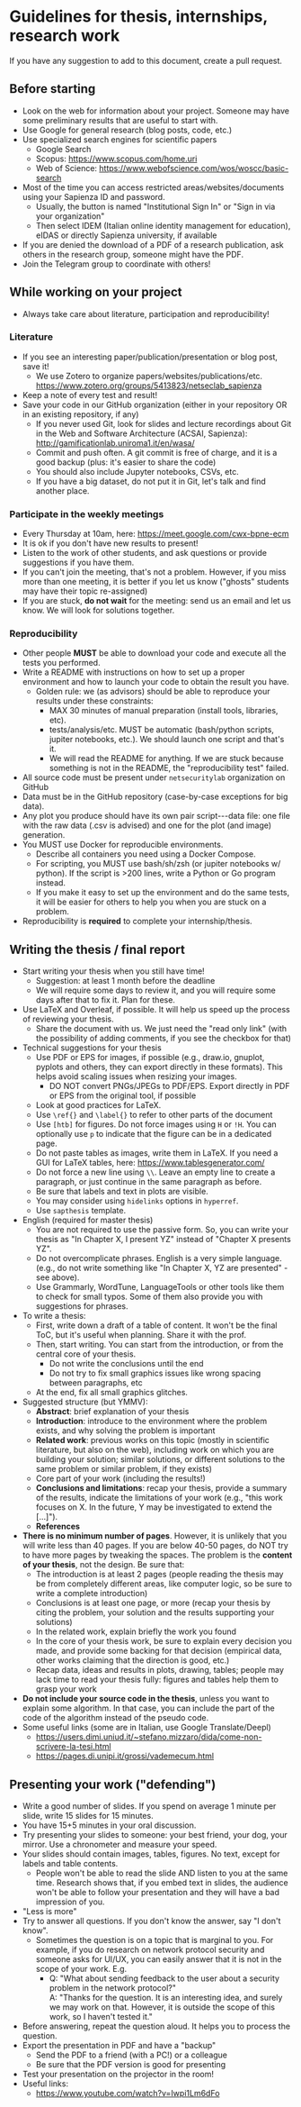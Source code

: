 # Guidelines for thesis, internships, research work

If you have any suggestion to add to this document, create a pull request.

## Before starting

- Look on the web for information about your project. Someone may have some preliminary results that are useful to start with.
- Use Google for general research (blog posts, code, etc.)
- Use specialized search engines for scientific papers
  - Google Search
  - Scopus: <https://www.scopus.com/home.uri>
  - Web of Science: <https://www.webofscience.com/wos/woscc/basic-search>
- Most of the time you can access restricted areas/websites/documents using your Sapienza ID and password.
  - Usually, the button is named "Institutional Sign In" or "Sign in via your organization"
  - Then select IDEM (Italian online identity management for education), eIDAS or directly Sapienza university, if available
- If you are denied the download of a PDF of a research publication, ask others in the research group, someone might have the PDF.
- Join the Telegram group to coordinate with others!

## While working on your project

- Always take care about literature, participation and reproducibility!

### Literature

- If you see an interesting paper/publication/presentation or blog post, save it!
  - We use Zotero to organize papers/websites/publications/etc. https://www.zotero.org/groups/5413823/netseclab_sapienza
- Keep a note of every test and result!
- Save your code in our GitHub organization (either in your repository OR in an existing repository, if any)
  - If you never used Git, look for slides and lecture recordings about Git in the Web and Software Architecture (ACSAI, Sapienza): <http://gamificationlab.uniroma1.it/en/wasa/>
  - Commit and push often. A git commit is free of charge, and it is a good backup (plus: it's easier to share the code)
  - You should also include Jupyter notebooks, CSVs, etc.
  - If you have a big dataset, do not put it in Git, let's talk and find another place.

### Participate in the weekly meetings

- Every Thursday at 10am, here: <https://meet.google.com/cwx-bpne-ecm>
- It is ok if you don't have new results to present!
- Listen to the work of other students, and ask questions or provide suggestions if you have them.
- If you can't join the meeting, that's not a problem. However, if you miss more than one meeting, it is ‎better if you let us know ("ghosts" students may have their topic re-assigned)
- If you are stuck, **do not wait** for the meeting: send us an email and let us know. We will look for solutions together.

### Reproducibility

- Other people **MUST** be able to download your code and execute all the tests you performed.
- Write a README with instructions on how to set up a proper environment and how to launch your code to obtain the result you have.
  - Golden rule: we (as advisors) should be able to reproduce your results under these constraints:
    - MAX 30 minutes of manual preparation (install tools, libraries, etc).
    - tests/analysis/etc. MUST be automatic (bash/python scripts, jupiter notebooks, etc.). We should launch one script and that's it.
    - We will read the README for anything. If we are stuck because something is not in the README, the "reproducibility test" failed.
- All source code must be present under `netsecuritylab` organization on GitHub
- Data must be in the GitHub repository (case-by-case exceptions for big data).
- Any plot you produce should have its own pair script---data file: one file with the raw data (.csv is advised) and one for the plot (and image) generation.
- You MUST use Docker for reproducible environments.
  - Describe all containers you need using a Docker Compose.
  - For scripting, you MUST use bash/sh/zsh (or jupiter notebooks w/ python). If the script is >200 lines, write a Python or Go program instead.
  - If you make it easy to set up the environment and do the same tests, it will be easier for others to help you when you are stuck on a problem.
- Reproducibility is **required** to complete your internship/thesis.

## Writing the thesis / final report

- Start writing your thesis when you still have time!
  - Suggestion: at least 1 month before the deadline
  - We will require some days to review it, and you will require some days after that to fix it. Plan for these.
- Use LaTeX and Overleaf, if possible. It will help us speed up the process of reviewing your thesis.
  - Share the document with us. We just need the "read only link" (with the possibility of adding comments, if you see the checkbox for that)
- Technical suggestions for your thesis
  - Use PDF or EPS for images, if possible (e.g., draw.io, gnuplot, pyplots and others, they can export directly in these formats). This helps avoid scaling issues when resizing your images.
    - DO NOT convert PNGs/JPEGs to PDF/EPS. Export directly in PDF or EPS from the original tool, if possible
  - Look at good practices for LaTeX.
  - Use `\ref{}` and `\label{}` to refer to other parts of the document
  - Use `[htb]` for figures. Do not force images using `H` or `!H`. You can optionally use `p` to indicate that the figure can be in a dedicated page.
  - Do not paste tables as images, write them in LaTeX. If you need a GUI for LaTeX tables, here: <https://www.tablesgenerator.com/>
  - Do not force a new line using `\\`. Leave an empty line to create a paragraph, or just continue in the same paragraph as before.
  - Be sure that labels and text in plots are visible.
  - You may consider using `hidelinks` options in `hyperref`.
  - Use `sapthesis` template.
- English (required for master thesis)
  - You are not required to use the passive form. So, you can write your thesis as "In Chapter X, I present YZ" instead of "Chapter X presents YZ".
  - Do not overcomplicate phrases. English is a very simple language. (e.g., do not write something like "In Chapter X, YZ are presented" - see above).
  - Use Grammarly, WordTune, LanguageTools or other tools like them to check for small typos. Some of them also provide you with suggestions for phrases.
- To write a thesis:
  - First, write down a draft of a table of content. It won't be the final ToC, but it's useful when planning. Share it with the prof.
  - Then, start writing. You can start from the introduction, or from the central core of your thesis.
    - Do not write the conclusions until the end
    - Do not try to fix small graphics issues like wrong spacing between paragraphs, etc
  - At the end, fix all small graphics glitches.
- Suggested structure (but YMMV):
  - **Abstract**: brief explanation of your thesis
  - **Introduction**: introduce to the environment where the problem exists, and why solving the problem is important
  - **Related work**: previous works on this topic (mostly in scientific literature, but also on the web), including work on which you are building your solution; similar solutions, or different solutions to the same problem or similar problem, if they exists)
  - Core part of your work (including the results!)
  - **Conclusions and limitations**: recap your thesis, provide a summary of the results, indicate the limitations of your work (e.g., "this work focuses on X. In the future, Y may be investigated to extend the [...]").
  - **References**
- **There is no minimum number of pages**. However, it is unlikely that you will write less than 40 pages. If you are below 40-50 pages, do NOT try to have more pages by tweaking the spaces. The problem is the **content of your thesis**, not the design. Be sure that:
  - The introduction is at least 2 pages (people reading the thesis may be from completely different areas, like computer logic, so be sure to write a complete introduction)
  - Conclusions is at least one page, or more (recap your thesis by citing the problem, your solution and the results supporting your solutions)
  - In the related work, explain briefly the work you found
  - In the core of your thesis work, be sure to explain every decision you made, and provide some backing for that decision (empirical data, other works claiming that the direction is good, etc.)
  - Recap data, ideas and results in plots, drawing, tables; people may lack time to read your thesis fully: figures and tables help them to grasp your work
- **Do not include your source code in the thesis**, unless you want to explain some algorithm. In that case, you can include the part of the code of the algorithm instead of the pseudo code.
- Some useful links (some are in Italian, use Google Translate/Deepl)
  - <https://users.dimi.uniud.it/~stefano.mizzaro/dida/come-non-scrivere-la-tesi.html>‬
  - <https://pages.di.unipi.it/grossi/vademecum.html>‬

## Presenting your work ("defending")

- Write a good number of slides. If you spend on average 1 minute per slide, write 15 slides for 15 minutes.
- You have 15+5 minutes in your oral discussion.
- Try presenting your slides to someone: your best friend, your dog, your mirror. Use a chronometer and measure your speed.
- Your slides should contain images, tables, figures. No text, except for labels and table contents.
  - People won't be able to read the slide AND listen to you at the same time. Research shows that, if you embed text in slides, the audience won't be able to follow your presentation and they will have a bad impression of you.
- "Less is more"
- Try to answer all questions. If you don't know the answer, say "I don't know".
  - Sometimes the question is on a topic that is marginal to you. For example, if you do research on network protocol security and someone asks for UI/UX, you can easily answer that it is not in the scope of your work. E.g.
    - Q: "What about sending feedback to the user about a security problem in the network protocol?"\
       A: "Thanks for the question. It is an interesting idea, and surely we may work on that. However, it is outside the scope of this work, so I haven't tested it."
- Before answering, repeat the question aloud. It helps you to process the question.
- Export the presentation in PDF and have a "backup"
  - Send the PDF to a friend (with a PC!) or a colleague
  - Be sure that the PDF version is good for presenting
- Test your presentation on the projector in the room!
- Useful links:
  - <https://www.youtube.com/watch?v=Iwpi1Lm6dFo>
